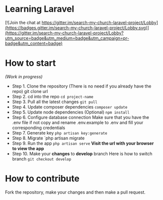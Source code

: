 # Learning Laravel

[![Join the chat at https://gitter.im/search-my-church-laravel-project/Lobby](https://badges.gitter.im/search-my-church-laravel-project/Lobby.svg)](https://gitter.im/search-my-church-laravel-project/Lobby?utm_source=badge&utm_medium=badge&utm_campaign=pr-badge&utm_content=badge)

# How to start

*(Work in progress)*

- Step 1. Clone the repository (There is no need if you already have the repo)
      git clone url
- Step 2. cd into the repo
    `cd project-name`
- Step 3. Pull all the latest changes
    `git pull`
- Step 4. Update composer dependencies
   `composer update`
- Step 5. Update node dependencies (Optional)
  `npm install`
- Step 6. Configure database connection
   Make sure that you have the .env file if not copy and rename .env.example to .env and fill your corresponding credentials
- Step 7. Generate key
  `php artisan key:generate`
- Step 8. Migrate
    `php artisan migrate
- Step 9. Run the app
   `php artisan serve`
    **Visit the url with your browser to view the app**
- Step 10. Make your **changes** to **develop** branch
    Here is how to switch branch
    `git checkout develop`


# How to contribute

 Fork the repository, make your changes and then make a pull request.